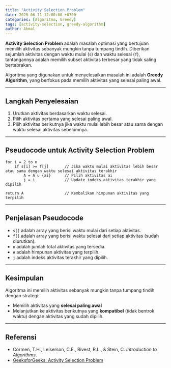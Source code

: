 ```yaml
---
title: "Activity Selection Problem"
date: 2025-06-11 12:00:00 +0700
categories: [Algoritma, Greedy]
tags: [activity-selection, greedy-algorithm]
author: Akmal
---
```


**Activity Selection Problem** adalah masalah optimasi yang bertujuan memilih aktivitas sebanyak mungkin tanpa tumpang tindih. Diberikan sejumlah aktivitas dengan waktu mulai (`s`) dan waktu selesai (`f`), tantangannya adalah memilih subset aktivitas terbesar yang tidak saling bertabrakan.  

Algoritma yang digunakan untuk menyelesaikan masalah ini adalah **Greedy Algorithm**, yang berfokus pada memilih aktivitas yang selesai paling awal.

---

## Langkah Penyelesaian

1. Urutkan aktivitas berdasarkan waktu selesai.
2. Pilih aktivitas pertama yang selesai paling awal.
3. Pilih aktivitas berikutnya jika waktu mulai lebih besar atau sama dengan waktu selesai aktivitas sebelumnya.

---

## Pseudocode untuk Activity Selection Problem

```text
for i = 2 to n
    if s[i] >= f[j]       // Jika waktu mulai aktivitas lebih besar atau sama dengan waktu selesai aktivitas terakhir
        A = A ∪ {ai}      // Pilih aktivitas ai
        j = i             // Update indeks aktivitas terakhir yang dipilih

return A                  // Kembalikan himpunan aktivitas yang terpilih
```

---

## Penjelasan Pseudocode

- `s[]` adalah array yang berisi waktu mulai dari setiap aktivitas.
- `f[]` adalah array yang berisi waktu selesai dari setiap aktivitas (sudah diurutkan).
- `n` adalah jumlah total aktivitas yang tersedia.
- `A` adalah himpunan aktivitas yang terpilih.
- `j` adalah indeks aktivitas terakhir yang dipilih.

---

## Kesimpulan

Algoritma ini memilih aktivitas sebanyak mungkin tanpa tumpang tindih dengan strategi:
- Memilih aktivitas yang **selesai paling awal**
- Melanjutkan ke aktivitas berikutnya yang **kompatibel** (tidak bentrok waktu) dengan aktivitas yang sudah dipilih.

---

## Referensi

- Cormen, T.H., Leiserson, C.E., Rivest, R.L., & Stein, C. *Introduction to Algorithms*.
- [GeeksforGeeks: Activity Selection Problem](https://www.geeksforgeeks.org/activity-selection-problem-greedy-algo-1/)
